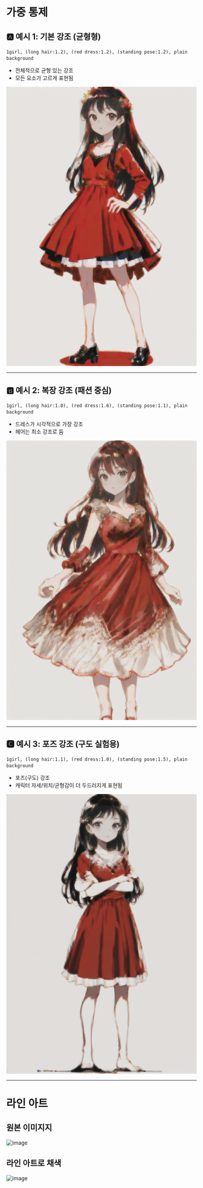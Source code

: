 # 가중 통제

## 🅰️ 예시 1: 기본 강조 (균형형)

`1girl, (long hair:1.2), (red dress:1.2), (standing pose:1.2), plain background`
- 전체적으로 균형 있는 강조  
- 모든 요소가 고르게 표현됨

![image](https://github.com/Choi5903/AI_Project_2025_01/blob/main/Image/0327/Basic.png?raw=true)

---

## 🅱️ 예시 2: 복장 강조 (패션 중심)
`1girl, (long hair:1.0), (red dress:1.6), (standing pose:1.1), plain background`
- 드레스가 시각적으로 가장 강조  
- 헤어는 최소 강조로 둠

![image](https://github.com/Choi5903/AI_Project_2025_01/blob/main/Image/0327/Dress.png?raw=true)

---

## 🅲 예시 3: 포즈 강조 (구도 실험용)
`1girl, (long hair:1.1), (red dress:1.0), (standing pose:1.5), plain background`

- 포즈(구도) 강조  
- 캐릭터 자세/위치/균형감이 더 두드러지게 표현됨

![image](https://github.com/Choi5903/AI_Project_2025_01/blob/main/Image/0327/Pose.png?raw=true)

---

# 라인 아트

## 원본 이미지지
![image]()

## 라인 아트로 채색
![image]()